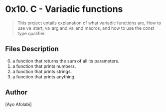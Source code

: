 # 0x10. C - Variadic functions
> This project entails explanation of what variadic functions are,
> How to use va_start, va_arg and va_end macros,
> and how to use the const type qualifier.


## Files Description
0. a function that returns the sum of all its parameters.
1. a function that prints numbers.
2. a function that prints strings.
3. a function that prints anything.

## Author
[Ayo Afolabi]
